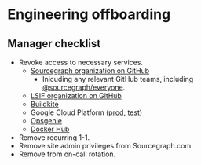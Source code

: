 # Engineering offboarding

## Manager checklist

- Revoke access to necessary services.
  - [Sourcegraph organization on GitHub](https://github.com/orgs/sourcegraph/people)
    - Inlcuding any relevant GitHub teams, including [@sourcegraph/everyone](https://github.com/orgs/sourcegraph/teams/everyone).
  - [LSIF organization on GitHub](https://github.com/orgs/lsif/people)
  - [Buildkite](https://buildkite.com/organizations/sourcegraph/users/new)
  - Google Cloud Platform ([prod](https://console.cloud.google.com/iam-admin/iam?project=sourcegraph-dev), [test](https://console.cloud.google.com/iam-admin/iam?project=sourcegraph-server))
  - [Opsgenie](https://sourcegraph.app.opsgenie.com/settings/users/)
  - [Docker Hub](https://hub.docker.com/orgs/sourcegraph)
- Remove recurring 1-1.
- Remove site admin privileges from Sourcegraph.com
- Remove from on-call rotation.
